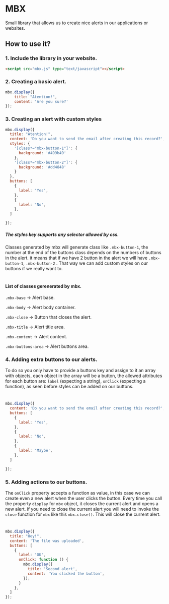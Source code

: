 # MBX

Small library that allows us to create nice alerts in our applications or websites.

## How to use it?
### 1. Include the library in your website.
```html
<script src="mbx.js" type="text/javascript"></script>
```

### 2. Creating a basic alert.
```js
mbx.display({
    title: "Atention!",
    content: 'Are you sure?'
});
```
### 3. Creating an alert with custom styles
```js
mbx.display({
  title: "Atention!",
  content: 'Do you want to send the email after creating this record?',
  styles: {
    '[class*="mbx-button-1"]': {
      background: '#499b49'
    },
    '[class*="mbx-button-2"]': {
      background: '#dd4848'
    }
  },
  buttons: [
    {
      label: 'Yes',
    },
    {
      label: 'No',
    },
  ]

});
```
##### The styles key supports any selector allowed by css.
Classes generated by mbx will generate class like `.mbx-button-1`, the number at the end of the buttons class depends on the numbers of buttons in the alert. it means that if we have 2 button in the alert we will have `.mbx-button-1`, `.mbx-button-2` . That way we can add custom styles on our buttons if we really want to.

#
#### List of classes gerenerated by mbx.
`.mbx-base` -> Alert base.

`.mbx-body` -> Alert body container.

`.mbx-close` -> Button that closes the alert.

`.mbx-title` -> Alert title area.

`.mbx-content` -> Alert content.

`.mbx-buttons-area` -> Alert buttons area.

 ### 4. Adding extra buttons to our alerts.
To do so you only have to provide a buttons key and assign to it an array with objects, each object in the array will be a button, the allowed attributes for each button are: `label` (expecting a string), `onClick` (expecting a function), as seen before styles can be added on our buttons.
 #
```js
mbx.display({
  content: 'Do you want to send the email after creating this record?',
  buttons: [
    {
      label: 'Yes',
    },
    {
      label: 'No',
    },
    {
      label: 'Maybe',
    },
  ]

});
```
### 5. Adding actions to our buttons.
The `onClick` property accepts a function as value, in this case we can create even a new alert when the user clicks the button. Every time you call the property `display` for `mbx` object, it closes the current alert and opens a new alert. if you need to close the current alert you will need to invoke the `close` function for `mbx` like this `mbx.close()`. This will close the current alert.    
#
```js
mbx.display({
  title: "Hey!",
  content: 'The file was uploaded',
  buttons: [
    {
      label: 'OK',
      onClick: function () {
        mbx.display({
          title: 'Second alert',
          content: 'You clicked the button',
        });
      }
    },
  ]
});
```


